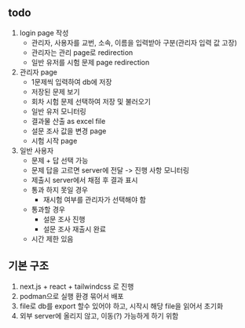 
## todo
1. login page 작성
    * 관리자, 사용자를 교번, 소속, 이름을 입력받아 구분(관리자 입력 값 고장)
    * 관리자는 관리 page로 redirection
    * 일반 유저를 시험 문제 page redirection
2. 관리자 page
    * 1문제씩 입력하여 db에 저장 
    * 저장된 문제 보기 
    * 회차 시험 문제 선택하여 저장 및 불러오기
    * 일반 유저 모니터링
    * 결과물 산출 as excel file
    * 설문 조사 값을 변경 page
    * 시험 시작 page
3. 일반 사용자
    * 문제 + 답 선택 가능 
    * 문제 답을 고르면 server에 전달 -> 진행 사항 모니터링
    * 제출시 server에서 채점 후 결과 표시
    * 통과 하지 못일 경우
        * 재시험 여부를 관리자가 선택해야 함 
    * 통과할 경우 
        * 설문 조사 진행 
        * 설문 조사 재출시 완료
    * 시간 제한 있음

## 기본 구조
1. next.js + react + tailwindcss 로 진행
2. podman으로 실행 환경 묶어서 배포 
3. file로 db를 export 할수 있어야 하고, 시작시 해당 file을 읽어서 초기화
4. 외부 server에 올리지 않고, 이동(?) 가능하게 하기 위함